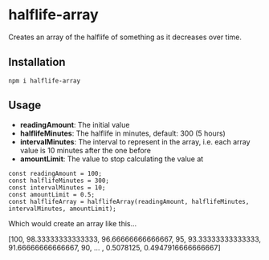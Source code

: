 # halflife-array

Creates an array of the halflife of something as it decreases over time.

## Installation

```npm i halflife-array```

## Usage

* **readingAmount**: The initial value
* **halflifeMinutes**: The halflife in minutes, default: 300 (5 hours)
* **intervalMinutes**: The interval to represent in the array, i.e. each array value is 10 minutes after the one before
* **amountLimit**: The value to stop calculating the value at

```
const readingAmount = 100;
const halflifeMinutes = 300;
const intervalMinutes = 10; 
const amountLimit = 0.5;
const halflifeArray = halflifeArray(readingAmount, halflifeMinutes, intervalMinutes, amountLimit);
```

Which would create an array like this...

[100, 98.33333333333333, 96.66666666666667, 95, 93.33333333333333, 91.66666666666667, 90, ... , 0.5078125, 0.4947916666666667]

